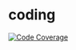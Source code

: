 # coding

[![Code Coverage](https://img.shields.io/codecov/c/github/AT-05/coding/develop.svg)](https://codecov.io/github/AT-05/coding?branch=develop)